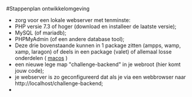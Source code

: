 #Stappenplan ontwikkelomgeving
* zorg voor een lokale webserver met tenminste:
 * PHP versie 7.3 of hoger (download en installeer de laatste versie);
 * MySQL (of mariadb);
 * PHPMyAdmin (of een andere database tool);
 * Deze drie bovenstaande kunnen in 1 package zitten (ampps, wamp, xamp, laragon) of deels in een package (valet) of allemaal losse onderdelen ( [macos](https://getgrav.org/blog/macos-catalina-apache-multiple-php-versions) )
 * een nieuwe lege map "challenge-backend" in je webroot (hier komt jouw code);
 * je webserver is zo geconfigureerd dat als je via een webbrowser naar http://localhost/challenge-backend;
 * 
